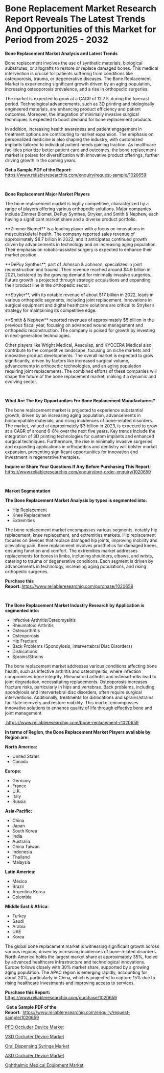 <p><h1>Bone Replacement Market Research Report Reveals The Latest Trends And Opportunities of this Market for Period from 2025 - 2032</h1></p><p><strong>Bone Replacement Market Analysis and Latest Trends</strong></p>
<p><p>Bone replacement involves the use of synthetic materials, biological substitutes, or allografts to restore or replace damaged bones. This medical intervention is crucial for patients suffering from conditions like osteoporosis, trauma, or degenerative diseases. The Bone Replacement Market is experiencing significant growth driven by an aging population, increasing osteoporosis prevalence, and a rise in orthopedic surgeries.</p><p>The market is expected to grow at a CAGR of 12.7% during the forecast period. Technological advancements, such as 3D printing and biologically engineered materials, are enhancing product efficiency and patient outcomes. Moreover, the integration of minimally invasive surgical techniques is expected to boost demand for bone replacement products. </p><p>In addition, increasing health awareness and patient engagement in treatment options are contributing to market expansion. The emphasis on personalized medicine is also shaping the industry, with customized implants tailored to individual patient needs gaining traction. As healthcare facilities prioritize better patient care and outcomes, the bone replacement market is poised for diversification with innovative product offerings, further driving growth in the coming years.</p></p>
<p><strong>Get a Sample PDF of the Report:&nbsp;</strong> <a href="https://www.reliableresearchiq.com/enquiry/request-sample/1020659?utm_campaign=120&utm_medium=2&utm_source=Github&utm_content=ia&utm_term=03032025&utm_id=bone-replacement">https://www.reliableresearchiq.com/enquiry/request-sample/1020659</a></p>
<p>&nbsp;</p>
<p><strong>Bone Replacement Major Market Players</strong></p>
<p><p>The bone replacement market is highly competitive, characterized by a range of players offering various orthopedic solutions. Major companies include Zimmer Biomet, DePuy Synthes, Stryker, and Smith & Nephew, each having a significant market share and a diverse product portfolio.</p><p>**Zimmer Biomet** is a leading player with a focus on innovations in musculoskeletal health. The company reported sales revenue of approximately $8.7 billion in 2022, and it anticipates continued growth driven by advancements in technology and an increasing aging population. Their emphasis on robotic-assisted surgery is expected to enhance their market position.</p><p>**DePuy Synthes**, part of Johnson & Johnson, specializes in joint reconstruction and trauma. Their revenue reached around $4.9 billion in 2021, bolstered by the growing demand for minimally invasive surgeries. Future growth is projected through strategic acquisitions and expanding their product line in the orthopedic sector.</p><p>**Stryker**, with its notable revenue of about $17 billion in 2022, leads in various orthopedic segments, including joint replacement. Innovations in surgical equipment and digital healthcare solutions are critical to Stryker’s strategy for maintaining its competitive edge.</p><p>**Smith & Nephew** reported revenues of approximately $5 billion in the previous fiscal year, focusing on advanced wound management and orthopedic reconstruction. The company is poised for growth by investing in next-generation technologies.</p><p>Other players like Wright Medical, Aesculap, and KYOCERA Medical also contribute to the competitive landscape, focusing on niche markets and innovative product developments. The overall market is expected to grow significantly, driven by factors like increased surgical volume, advancements in orthopedic technologies, and an aging population requiring joint replacements. The combined efforts of these companies will shape the future of the bone replacement market, making it a dynamic and evolving sector.</p></p>
<p>&nbsp;</p>
<p><strong>What Are The Key Opportunities For Bone Replacement Manufacturers?</strong></p>
<p><p>The bone replacement market is projected to experience substantial growth, driven by an increasing aging population, advancements in biocompatible materials, and rising incidences of bone-related disorders. The market, valued at approximately $3 billion in 2023, is expected to grow at a CAGR of around 6-8% over the next five years. Key trends include the integration of 3D printing technologies for custom implants and enhanced surgical techniques. Furthermore, the rise in minimally invasive surgeries and expanding applications in orthopedics and dentistry will bolster market expansion, presenting significant opportunities for innovation and investment in regenerative therapies.</p></p>
<p><strong>Inquire or Share Your Questions If Any Before Purchasing This Report:</strong> <a href="https://www.reliableresearchiq.com/enquiry/pre-order-enquiry/1020659?utm_campaign=120&utm_medium=2&utm_source=Github&utm_content=ia&utm_term=03032025&utm_id=bone-replacement">https://www.reliableresearchiq.com/enquiry/pre-order-enquiry/1020659</a></p>
<p>&nbsp;</p>
<p><strong>Market Segmentation</strong></p>
<p><strong>The Bone Replacement Market Analysis by types is segmented into:</strong></p>
<p><ul><li>Hip Replacement</li><li>Knee Replacement</li><li>Extremities</li></ul></p>
<p><p>The bone replacement market encompasses various segments, notably hip replacement, knee replacement, and extremities markets. Hip replacement focuses on devices that replace damaged hip joints, improving mobility and alleviating pain. Knee replacement involves prosthetics for damaged knees, ensuring function and comfort. The extremities market addresses replacements for bones in limbs, including shoulders, elbows, and wrists, catering to trauma or degenerative conditions. Each segment is driven by advancements in technology, increasing aging populations, and rising orthopedic surgeries.</p></p>
<p><strong>Purchase this Report:&nbsp;</strong><a href="https://www.reliableresearchiq.com/purchase/1020659?utm_campaign=120&utm_medium=2&utm_source=Github&utm_content=ia&utm_term=03032025&utm_id=bone-replacement">https://www.reliableresearchiq.com/purchase/1020659</a></p>
<p>&nbsp;</p>
<p><strong>The Bone Replacement Market Industry Research by Application is segmented into:</strong></p>
<p><ul><li>Infective Arthritis/Osteomyelitis</li><li>Rheumatoid Arthritis</li><li>Osteoarthritis</li><li>Osteoporosis</li><li>Hip Fracture</li><li>Back Problems (Spondylosis, Intervertebral Disc Disorders)</li><li>Dislocations</li><li>Sprains/Strains</li></ul></p>
<p><p>The bone replacement market addresses various conditions affecting bone health, such as infective arthritis and osteomyelitis, where infection compromises bone integrity. Rheumatoid arthritis and osteoarthritis lead to joint degradation, necessitating replacements. Osteoporosis increases fracture risks, particularly in hips and vertebrae. Back problems, including spondylosis and intervertebral disc disorders, often require surgical interventions. Additionally, treatments for dislocations and sprains/strains facilitate recovery and restore mobility. This market encompasses innovative solutions to enhance quality of life through effective bone and joint management.</p></p>
<p><a href="https://www.reliableresearchiq.com/bone-replacement-r1020659?utm_campaign=120&utm_medium=2&utm_source=Github&utm_content=ia&utm_term=03032025&utm_id=bone-replacement">&nbsp;https://www.reliableresearchiq.com/bone-replacement-r1020659</a></p>
<p><strong>In terms of Region, the Bone Replacement Market Players available by Region are:</strong></p>
<p>
    <p> <strong> North America: </strong>
        <ul>
            <li>United States</li>
            <li>Canada</li>
        </ul>
        </p> 
    <p> <strong> Europe: </strong>
        <ul>
            <li>Germany</li>
            <li>France</li>
            <li>U.K.</li>
            <li>Italy</li>
            <li>Russia</li>
        </ul>
        </p> 
    <p> <strong> Asia-Pacific: </strong>
        <ul>
            <li>China</li>
            <li>Japan</li>
            <li>South Korea</li>
            <li>India</li>
            <li>Australia</li>
            <li>China Taiwan</li>
            <li>Indonesia</li>
            <li>Thailand</li>
            <li>Malaysia</li>
        </ul>
        </p> 
    <p> <strong> Latin America: </strong>
        <ul>
            <li>Mexico</li>
            <li>Brazil</li>
            <li>Argentina Korea</li>
            <li>Colombia</li>
        </ul>
        </p> 
    <p> <strong> Middle East & Africa: </strong>
        <ul>
            <li>Turkey</li>
            <li>Saudi</li>
            <li>Arabia</li>
            <li>UAE</li>
            <li>Korea</li>
        </ul>
    </p>
    </p>
<p><p>The global bone replacement market is witnessing significant growth across various regions, driven by increasing incidences of bone-related disorders. North America holds the largest market share at approximately 35%, fueled by advanced healthcare infrastructure and technological innovations. Europe follows closely with 30% market share, supported by a growing aging population. The APAC region is emerging rapidly, accounting for about 20%, particularly in China, which is projected to capture 15% due to rising healthcare investments and improving access to services.</p></p>
<p><strong>Purchase this Report: </strong><a href="https://www.reliableresearchiq.com/purchase/1020659?utm_campaign=120&utm_medium=2&utm_source=Github&utm_content=ia&utm_term=03032025&utm_id=bone-replacement">https://www.reliableresearchiq.com/purchase/1020659</a></p>
<p>&nbsp;<strong>Get a Sample PDF of the Report:&nbsp;&nbsp;</strong><a href="https://www.reliableresearchiq.com/enquiry/request-sample/1020659?utm_campaign=120&utm_medium=2&utm_source=Github&utm_content=ia&utm_term=03032025&utm_id=bone-replacement">https://www.reliableresearchiq.com/enquiry/request-sample/1020659</a></p>
<p><strong></strong></p>
<p><p><a href="https://github.com/vandelmanize/Market-Research-Report-List-1/blob/main/pfo-occluder-device-market.md?utm_campaign=120&utm_medium=2&utm_source=Github&utm_content=ia&utm_term=03032025&utm_id=bone-replacement">PFO Occluder Device Market</a></p><p><a href="https://github.com/sentoljinqiu/Market-Research-Report-List-1/blob/main/vsd-occluder-device-market.md?utm_campaign=120&utm_medium=2&utm_source=Github&utm_content=ia&utm_term=03032025&utm_id=bone-replacement">VSD Occluder Device Market</a></p><p><a href="https://github.com/lazorsauraw9/Market-Research-Report-List-1/blob/main/oral-dispensing-syringe-market.md?utm_campaign=120&utm_medium=2&utm_source=Github&utm_content=ia&utm_term=03032025&utm_id=bone-replacement">Oral Dispensing Syringe Market</a></p><p><a href="https://github.com/kecixayaab/Market-Research-Report-List-1/blob/main/asd-occluder-device-market.md?utm_campaign=120&utm_medium=2&utm_source=Github&utm_content=ia&utm_term=03032025&utm_id=bone-replacement">ASD Occluder Device Market</a></p><p><a href="https://github.com/gilerzelko7a/Market-Research-Report-List-1/blob/main/ophthalmic-medical-equipment-market.md?utm_campaign=120&utm_medium=2&utm_source=Github&utm_content=ia&utm_term=03032025&utm_id=bone-replacement">Ophthalmic Medical Equipment Market</a></p></p>